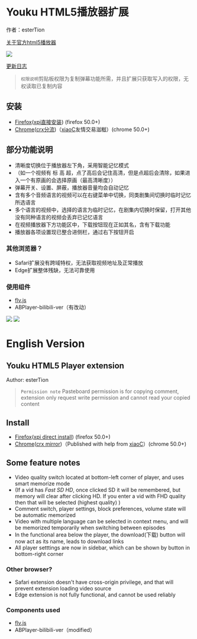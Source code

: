 # Youku HTML5播放器扩展
作者：esterTion

[关于官方html5播放器](native-html5.md)

![](icon.png)

[更新日志](update_note.md)  
> `权限说明`剪贴板权限为复制弹幕功能所需，并且扩展只获取写入的权限，无权读取已复制内容

## 安装
- [Firefox](https://addons.mozilla.org/zh-CN/firefox/addon/youku-html5-player/)([xpi直接安装](https://estertion.github.io/Youku-HTML5-Player/signed.xpi)) (firefox 50.0+)
- [Chrome](https://chrome.google.com/webstore/detail/youku-html5-player/fpnknfakcmgkbhccgpgnbaddggjligol)([crx分流](https://estertion.github.io/Youku-HTML5-Player/signed.crx))（[xiaoC](http://www.jijidown.com)友情交易滋糍）(chrome 50.0+)

## 部分功能说明
- 清晰度切换位于播放器左下角，采用智能记忆模式
- （如一个视频有 标 高 超，点了高后会记住高清，但是点超后会清除，如果进入一个有原画的会选择原画（最高清晰度））
- 弹幕开关、设置、屏蔽，播放器音量均会自动记忆
- 含有多个音频语言的视频可以在右键菜单中切换，同类剧集间切换时临时记忆所选语言
- 多个语言的视频中，选择的语言为临时记忆，在剧集内切换时保留，打开其他没有同种语言的视频会丢弃已记忆语言
- 在视频播放器下方功能区中，下载按钮现在正如其名，含有下载功能
- 播放器各项设置现已整合进侧栏，通过右下按钮开启

### 其他浏览器？
- Safari扩展没有跨域特权，无法获取视频地址及正常播放
- Edge扩展整体残缺，无法可靠使用

### 使用组件
- [flv.js](https://github.com/esterTion/flv.js/releases)
- ABPlayer-bilibili-ver（有改动）

![](http://wx2.sinaimg.cn/large/763783e4ly1fjbcqqy7owj20zk0m8421.jpg)
![](https://estertion.win/wp-content/uploads/2017/06/d0af1f732f6fffbd47543d6ee070198df57f8349.png)

# English Version
## Youku HTML5 Player extension
Author: esterTion

> `Permission note` Pasteboard permission is for copying comment, extension only request write permission and cannot read your copied content

## Install

- [Firefox](https://addons.mozilla.org/zh-CN/firefox/addon/youku-html5-player/)([xpi direct install](https://estertion.github.io/Youku-HTML5-Player/signed.xpi)) (firefox 50.0+)
- [Chrome](https://chrome.google.com/webstore/detail/youku-html5-player/fpnknfakcmgkbhccgpgnbaddggjligol)([crx mirror](https://estertion.github.io/Youku-HTML5-Player/signed.crx))（Published with help from [xiaoC](http://www.jijidown.com)）(chrome 50.0+)

## Some feature notes
- Video quality switch located at bottom-left corner of player, and uses smart memorize mode
- (If a vid has *Fast SD HD*, once clicked SD it will be remembered, but memory will clear after clicking HD. If you enter a vid with FHD quality then that will be selected (highest quality) )
- Comment switch, player settings, block preferences, volume state will be automatic memorized
- Video with multiple language can be selected in context menu, and will be memorized temporarily when switching between episodes
- In the functional area below the player, the download(下载) button will now act as its name, leads to download links
- All player setttings are now in sidebar, which can be shown by button in bottom-right corner

### Other browser?
- Safari extension doesn't have cross-origin privilege, and that will prevent extension loading video source
- Edge extension is not fully functional, and cannot be used reliably

### Components used
- [flv.js](https://github.com/esterTion/flv.js/releases)
- ABPlayer-bilibili-ver（modified）
